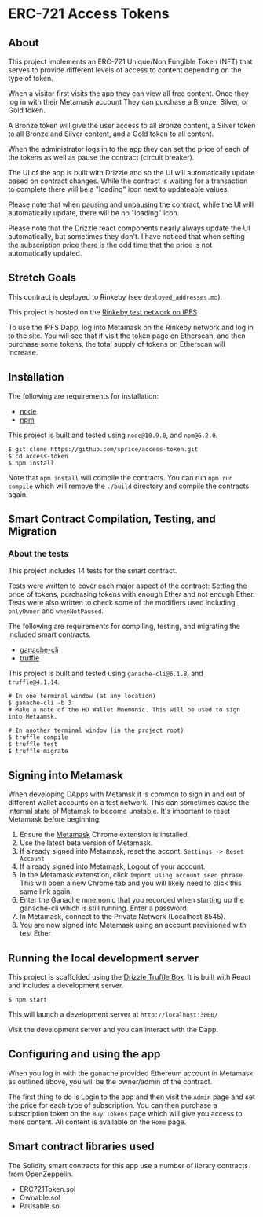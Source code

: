 # ERC-721 Access Tokens

## About

This project implements an ERC-721 Unique/Non Fungible Token (NFT) that serves to provide different
levels of access to content depending on the type of token.

When a visitor first visits the app they can view all free content. Once they log in with their Metamask account
They can purchase a Bronze, Silver, or Gold token.

A Bronze token will give the user access to all Bronze content, a Silver token to all Bronze and Silver content,
and a Gold token to all content.

When the administrator logs in to the app they can set the price of each of the tokens as well as pause the contract (circuit breaker).

The UI of the app is built with Drizzle and so the UI will automatically update based on contract changes. While the contract is waiting
for a transaction to complete there will be a "loading" icon next to updateable values. 

Please note that when pausing and unpausing the contract, while the UI will automatically update, there will be no "loading" icon.

Please note that the Drizzle react components nearly always update the UI automatically, but sometimes they don't. I have noticed that
when setting the subscription price there is the odd time that the price is not automatically updated.

## Stretch Goals

This contract is deployed to Rinkeby (see `deployed_addresses.md`).

This project is hosted on the [Rinkeby test network on IPFS](https://www.eternum.io/ipfs/QmTovouWcYM4nZZpVogsod2qdLjBgJMAftXMpCzfBCV3Tt/build_webpack/#/)

To use the IPFS Dapp, log into Metamask on the Rinkeby network and log in to the site. You will see that if visit the token page on Etherscan, and then purchase some tokens, the total supply of tokens on Etherscan will increase.

## Installation

The following are requirements for installation:

* [node](https://nodejs.org/en/download/current/)
* [npm](https://nodejs.org/en/download/current/)

This project is built and tested using `node@10.9.0`, and `npm@6.2.0`.

```
$ git clone https://github.com/sprice/access-token.git
$ cd access-token
$ npm install
```

Note that `npm install` will compile the contracts. You can run `npm run compile` which will remove the `./build` directory and compile the contracts again.

## Smart Contract Compilation, Testing, and Migration

### About the tests

This project includes 14 tests for the smart contract.

Tests were written to cover each major aspect of the contract: Setting the price of tokens, purchasing tokens with enough Ether and not enough Ether.
Tests were also written to check some of the modifiers used including `onlyOwner` and `whenNotPaused`.

The following are requirements for compiling, testing, and migrating the included smart contracts.

* [ganache-cli](https://www.npmjs.com/package/ganache-cli)
* [truffle](https://www.npmjs.com/package/truffle)

This project is built and tested using `ganache-cli@6.1.8`, and `truffle@4.1.14`.

```
# In one terminal window (at any location)
$ ganache-cli -b 3
# Make a note of the HD Wallet Mnemonic. This will be used to sign into Metaamsk.
```

```
# In another terminal window (in the project root)
$ truffle compile
$ truffle test
$ truffle migrate
```

## Signing into Metamask

When developing DApps with Metamsk it is common to sign in and out of different wallet accounts on a test network. This can sometimes cause the internal state of Metamsk
to become unstable. It's important to reset Metamask before beginning.

1. Ensure the [Metamask](https://metamask.io/) Chrome extension is installed.
1. Use the latest beta version of Metamask.
1. If already signed into Metamask, reset the accont. `Settings -> Reset Account`
1. If already signed into Metamask, Logout of your account.
1. In the Metamask extenstion, click `Import using account seed phrase`. This will open a new Chrome tab and you will likely need to click this same link again.
1. Enter the Ganache mnemonic that you recorded when starting up the ganache-cli which is still running. Enter a password.
1. In Metamask, connect to the Private Network (Localhost 8545).
1. You are now signed into Metamask using an account provisioned with test Ether

## Running the local development server

This project is scaffolded using the [Drizzle Truffle Box](https://truffleframework.com/boxes/drizzle). It is built with React and includes a development server.

```
$ npm start
```

This will launch a development server at `http://localhost:3000/`

Visit the development server and you can interact with the Dapp.

## Configuring and using the app

When you log in with the ganache provided Ethereum account in Metamask as outlined above, you will be the owner/admin of the contract.

The first thing to do is Login to the app and then visit the `Admin` page and set the price for each type of subscription. You can then
purchase a subscription token on the `Buy Tokens` page which will give you access to more content. All content is available on the `Home` page.

## Smart contract libraries used

The Solidity smart contracts for this app use a number of library contracts from OpenZeppelin.

* ERC721Token.sol
* Ownable.sol
* Pausable.sol
